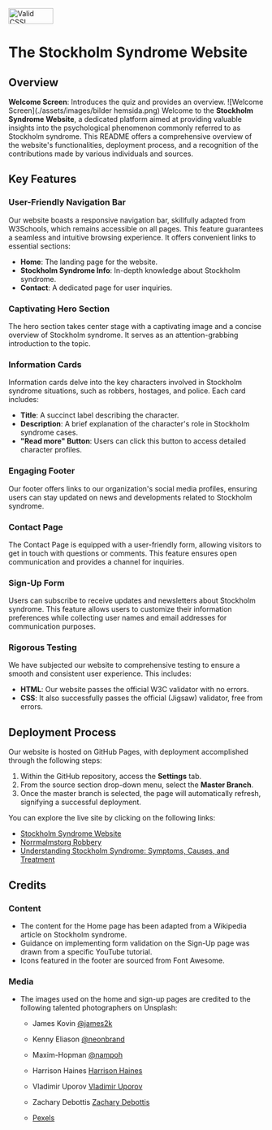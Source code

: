 <p>
    <a href="http://jigsaw.w3.org/css-validator/check/referer">
        <img style="border:0;width:88px;height:31px"
            src="http://jigsaw.w3.org/css-validator/images/vcss"
            alt="Valid CSS!"/>
    </a>
</p>

# The Stockholm Syndrome Website

## Overview
**Welcome Screen**: Introduces the quiz and provides an overview.
   ![Welcome Screen](./assets/images/bilder hemsida.png)
Welcome to the **Stockholm Syndrome Website**, a dedicated platform aimed at providing valuable insights into the psychological phenomenon commonly referred to as Stockholm syndrome. This README offers a comprehensive overview of the website's functionalities, deployment process, and a recognition of the contributions made by various individuals and sources.

## Key Features

### User-Friendly Navigation Bar

Our website boasts a responsive navigation bar, skillfully adapted from W3Schools, which remains accessible on all pages. This feature guarantees a seamless and intuitive browsing experience. It offers convenient links to essential sections:

- **Home**: The landing page for the website.
- **Stockholm Syndrome Info**: In-depth knowledge about Stockholm syndrome.
- **Contact**: A dedicated page for user inquiries.

### Captivating Hero Section

The hero section takes center stage with a captivating image and a concise overview of Stockholm syndrome. It serves as an attention-grabbing introduction to the topic.

### Information Cards

Information cards delve into the key characters involved in Stockholm syndrome situations, such as robbers, hostages, and police. Each card includes:

- **Title**: A succinct label describing the character.
- **Description**: A brief explanation of the character's role in Stockholm syndrome cases.
- **"Read more" Button**: Users can click this button to access detailed character profiles.

### Engaging Footer

Our footer offers links to our organization's social media profiles, ensuring users can stay updated on news and developments related to Stockholm syndrome.

### Contact Page

The Contact Page is equipped with a user-friendly form, allowing visitors to get in touch with questions or comments. This feature ensures open communication and provides a channel for inquiries.

### Sign-Up Form

Users can subscribe to receive updates and newsletters about Stockholm syndrome. This feature allows users to customize their information preferences while collecting user names and email addresses for communication purposes.

### Rigorous Testing

We have subjected our website to comprehensive testing to ensure a smooth and consistent user experience. This includes:

- **HTML**: Our website passes the official W3C validator with no errors.
- **CSS**: It also successfully passes the official (Jigsaw) validator, free from errors.

## Deployment Process

Our website is hosted on GitHub Pages, with deployment accomplished through the following steps:

1. Within the GitHub repository, access the **Settings** tab.
2. From the source section drop-down menu, select the **Master Branch**.
3. Once the master branch is selected, the page will automatically refresh, signifying a successful deployment.

You can explore the live site by clicking on the following links:

- [Stockholm Syndrome Website](https://example.com/stockholm-syndrome)
- [Norrmalmstorg Robbery](https://example.com/norrmalmstorg-robbery)
- [Understanding Stockholm Syndrome: Symptoms, Causes, and Treatment](https://example.com/stockholm-syndrome-treatment)

## Credits

### Content

- The content for the Home page has been adapted from a Wikipedia article on Stockholm syndrome.
- Guidance on implementing form validation on the Sign-Up page was drawn from a specific YouTube tutorial.
- Icons featured in the footer are sourced from Font Awesome.

### Media

- The images used on the home and sign-up pages are credited to the following talented photographers on Unsplash:

  - James Kovin [@james2k](https://unsplash.com/@james2k)
  - Kenny Eliason [@neonbrand](https://unsplash.com/@neonbrand)
  - Maxim-Hopman [@nampoh](https://unsplash.com/@nampoh)
  - Harrison Haines [Harrison Haines](https://www.pexels.com/sv-se/@harrisonhaines)
  - Vladimir Uporov [Vladimir Uporov](https://www.pexels.com/@uporovphoto)
  - Zachary Debottis [Zachary Debottis](https://www.pexels.com/@zachtheshooter)

  - [Pexels](https://www.pexels.com/)